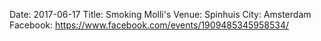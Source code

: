 Date: 2017-06-17
Title: Smoking Molli's
Venue: Spinhuis
City: Amsterdam
Facebook: https://www.facebook.com/events/1909485345958534/
